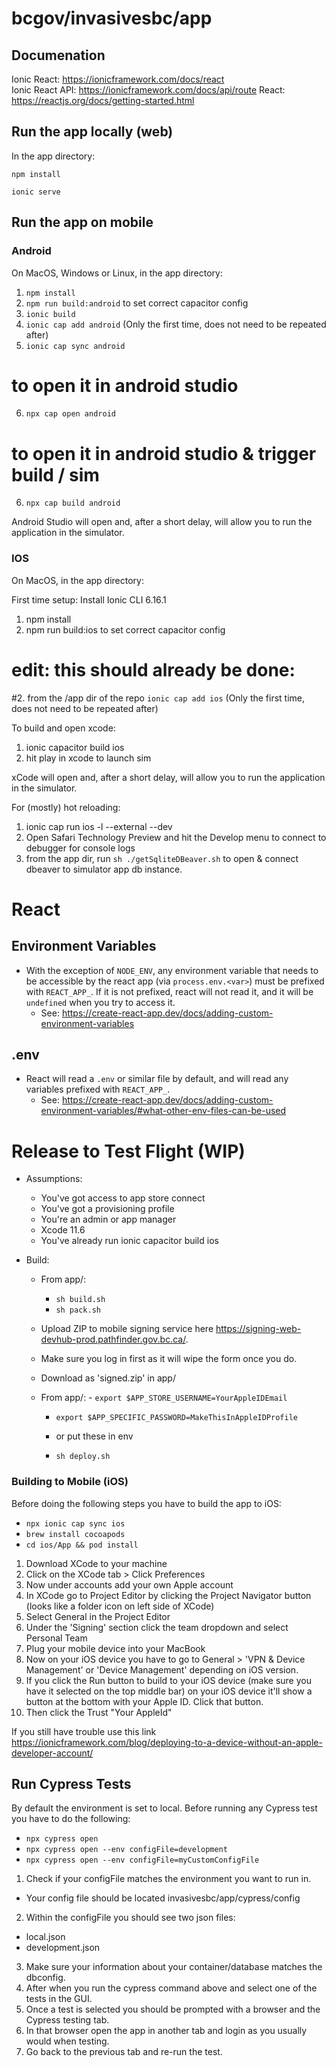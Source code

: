 # bcgov/invasivesbc/app

## Documenation

Ionic React: https://ionicframework.com/docs/react  
Ionic React API: https://ionicframework.com/docs/api/route React: https://reactjs.org/docs/getting-started.html

## Run the app locally (web)

In the app directory:

```
npm install

ionic serve
```

## Run the app on mobile

### Android

On MacOS, Windows or Linux, in the app directory:

1. `npm install`
2. `npm run build:android` to set correct capacitor config
3. `ionic build`
4. `ionic cap add android` (Only the first time, does not need to be repeated after)
5. `ionic cap sync android`

# to open it in android studio

6. `npx cap open android`

# to open it in android studio & trigger build / sim

6. `npx cap build android`

Android Studio will open and, after a short delay, will allow you to run the application in the simulator.

### IOS

On MacOS, in the app directory:

First time setup: Install Ionic CLI 6.16.1

1. npm install
2. npm run build:ios to set correct capacitor config

# edit: this should already be done:

#2. from the /app dir of the repo `ionic cap add ios` (Only the first time, does not need to be repeated after)

To build and open xcode:

1. ionic capacitor build ios
2. hit play in xcode to launch sim

xCode will open and, after a short delay, will allow you to run the application in the simulator.

For (mostly) hot reloading:

1. ionic cap run ios -l --external --dev
2. Open Safari Technology Preview and hit the Develop menu to connect to debugger for console logs
3. from the app dir, run `sh ./getSqliteDBeaver.sh` to open & connect dbeaver to simulator app db instance.

# React

## Environment Variables

- With the exception of `NODE_ENV`, any environment variable that needs to be accessible by the react app (via `process.env.<var>`) must be prefixed with `REACT_APP_`. If it is not prefixed, react will not read it, and it will be `undefined` when you try to access it.
  - See: https://create-react-app.dev/docs/adding-custom-environment-variables

## .env

- React will read a `.env` or similar file by default, and will read any variables prefixed with `REACT_APP_`.
  - See: https://create-react-app.dev/docs/adding-custom-environment-variables/#what-other-env-files-can-be-used

# Release to Test Flight (WIP)

- Assumptions:

  - You've got access to app store connect
  - You've got a provisioning profile
  - You're an admin or app manager
  - Xcode 11.6
  - You've already run ionic capacitor build ios

- Build:

  - From app/:

    - `sh build.sh`
    - `sh pack.sh`

  - Upload ZIP to mobile signing service here https://signing-web-devhub-prod.pathfinder.gov.bc.ca/.
  - Make sure you log in first as it will wipe the form once you do.
  - Download as 'signed.zip' in app/

  - From app/: - `export $APP_STORE_USERNAME=YourAppleIDEmail`

    - `export $APP_SPECIFIC_PASSWORD=MakeThisInAppleIDProfile`
    - or put these in env

    - `sh deploy.sh`

### Building to Mobile (iOS)

Before doing the following steps you have to build the app to iOS:

- `npx ionic cap sync ios`
- `brew install cocoapods`
- `cd ios/App && pod install`

1. Download XCode to your machine
2. Click on the XCode tab > Click Preferences
3. Now under accounts add your own Apple account
4. In XCode go to Project Editor by clicking the Project Navigator button (looks like a folder icon on left side of XCode)
5. Select General in the Project Editor
6. Under the 'Signing' section click the team dropdown and select Personal Team
7. Plug your mobile device into your MacBook
8. Now on your iOS device you have to go to General > 'VPN & Device Management' or 'Device Management' depending on iOS version.
9. If you click the Run button to build to your iOS device (make sure you have it selected on the top middle bar) on your iOS device it'll show a button at the bottom with your Apple ID. Click that button.
10. Then click the Trust "Your AppleId"

If you still have trouble use this link https://ionicframework.com/blog/deploying-to-a-device-without-an-apple-developer-account/

## Run Cypress Tests

By default the environment is set to local. Before running any Cypress test you have to do the following:

- `npx cypress open`
- `npx cypress open --env configFile=development`
- `npx cypress open --env configFile=myCustomConfigFile`

1. Check if your configFile matches the environment you want to run in.

- Your config file should be located invasivesbc/app/cypress/config

2. Within the configFile you should see two json files:

- local.json
- development.json

3. Make sure your information about your container/database matches the dbconfig.
4. After when you run the cypress command above and select one of the tests in the GUI.
5. Once a test is selected you should be prompted with a browser and the Cypress testing tab.
6. In that browser open the app in another tab and login as you usually would when testing.
7. Go back to the previous tab and re-run the test.
